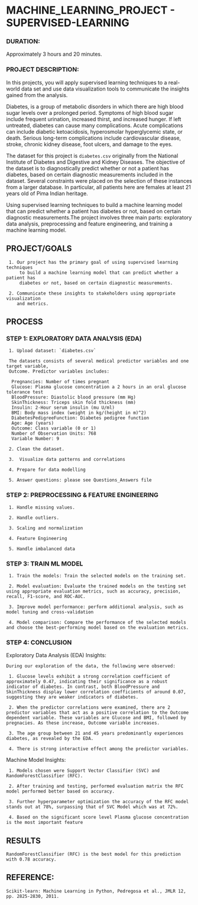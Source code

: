 # MACHINE_LEARNING_PROJECT - SUPERVISED-LEARNING

### DURATION:
Approximately 3 hours and 20 minutes.


### PROJECT DESCRIPTION:

In this projects, you will apply supervised learning techniques to a real-world data set and use data visualization tools to communicate the insights gained from the analysis.

Diabetes, is a group of metabolic disorders in which there are high blood sugar levels over a prolonged period. Symptoms of high blood sugar include frequent urination, increased thirst, and increased hunger. If left untreated, diabetes can cause many complications. Acute complications can include diabetic ketoacidosis, hyperosmolar hyperglycemic state, or death. Serious long-term complications include cardiovascular disease, stroke, chronic kidney disease, foot ulcers, and damage to the eyes.

The dataset for this project is `diabetes.csv` originally from the National Institute of Diabetes and Digestive and Kidney Diseases. The objective of the dataset is to diagnostically predict whether or not a patient has diabetes, based on certain diagnostic measurements included in the dataset. Several constraints were placed on the selection of these instances from a larger database. In particular, all patients here are females at least 21 years old of Pima Indian heritage.

Using supervised learning techniques to build a machine learning model that can predict whether a patient has diabetes or not, based on certain diagnostic measurements.The project involves three main parts: exploratory data analysis, preprocessing and feature engineering, and training a machine learning model. 


## PROJECT/GOALS

     1. Our project has the primary goal of using supervised learning techniques
         to build a machine learning model that can predict whether a patient has
         diabetes or not, based on certain diagnostic measurements.

     2. Communicate these insights to stakeholders using appropriate visualization
        and metrics. 


## PROCESS

### STEP 1: EXPLORATORY DATA ANALYSIS (EDA)

     1. Upload dataset: `diabetes.csv`
    
     The datasets consists of several medical predictor variables and one target variable,
     Outcome. Predictor variables includes:

      Pregnancies: Number of times pregnant
      Glucose: Plasma glucose concentration a 2 hours in an oral glucose tolerance test
      BloodPressure: Diastolic blood pressure (mm Hg)
      SkinThickness: Triceps skin fold thickness (mm)
      Insulin: 2-Hour serum insulin (mu U/ml)
      BMI: Body mass index (weight in kg/(height in m)^2)
      DiabetesPedigreeFunction: Diabetes pedigree function
      Age: Age (years)
      Outcome: Class variable (0 or 1)
      Number of Observation Units: 768
      Variable Number: 9
  
     2. Clean the dataset.
  
     3.  Visualize data patterns and correlations

     4. Prepare for data modelling

     5. Answer questions: please see Questions_Answers file

### STEP 2: PREPROCESSING & FEATURE ENGINEERING 

     1. Handle missing values.

     2. Handle outliers.

     3. Scaling and normalization

     4. Feature Engineering

     5. Handle imbalanced data


### STEP 3: TRAIN ML MODEL

     1. Train the models: Train the selected models on the training set.

     2. Model evaluation: Evaluate the trained models on the testing set using appropriate evaluation metrics, such as accuracy, precision, recall, F1-score, and ROC-AUC.

     3. Improve model performance: perform additional analysis, such as model tuning and cross-validation

     4. Model comparison: Compare the performance of the selected models and choose the best-performing model based on the evaluation metrics.


### STEP 4: CONCLUSION

Exploratory Data Analysis (EDA) Insights:

    During our exploration of the data, the following were observed:

     1. Glucose levels exhibit a strong correlation coefficient of approximately 0.47, indicating their significance as a robust indicator of diabetes. In contrast, both BloodPressure and SkinThickness display lower correlation coefficients of around 0.07, suggesting they are weaker indicators of diabetes.

     2. When the predictor correlations were examined, there are 2 predictor variables that act as a positive correlation to the Outcome dependent variable. These variables are Glucose and BMI, followed by pregnacies. As these increase, Outcome variable increases.

     3. The age group between 21 and 45 years predominantly experiences diabetes, as revealed by the EDA.

     4. There is strong interactive effect among the predictor variables.

Machine Model Insights:

     1. Models chosen were Support Vector Classifier (SVC) and RandomForestClassifier (RFC).

     2. After training and testing, performed evaluation matrix the RFC model performed better based on accuracy. 

     3. Further hyperparameter optimization the accuracy of the RFC model stands out at 78%, surpassing that of SVC Model which was at 72%.

     4. Based on the significant score level Plasma glucose concentration is the most important feature

## RESULTS

    RandomForestClassifier (RFC) is the best model for this prediction with 0.78 accuracy.

 ## REFERENCE:

    Scikit-learn: Machine Learning in Python, Pedregosa et al., JMLR 12, pp. 2825-2830, 2011.
